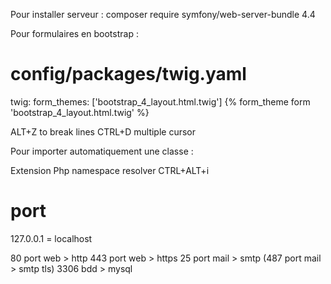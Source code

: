 Pour installer serveur :
composer require symfony/web-server-bundle 4.4

Pour formulaires en bootstrap :
# config/packages/twig.yaml
twig:
    form_themes: ['bootstrap_4_layout.html.twig']
{% form_theme form 'bootstrap_4_layout.html.twig' %}

ALT+Z to break lines
CTRL+D multiple cursor

Pour importer automatiquement une classe :

Extension Php namespace resolver
CTRL+ALT+i

# port
127.0.0.1 = localhost

80 port web > http
443 port web > https
25 port mail > smtp
(487 port mail > smtp tls)
3306 bdd > mysql
